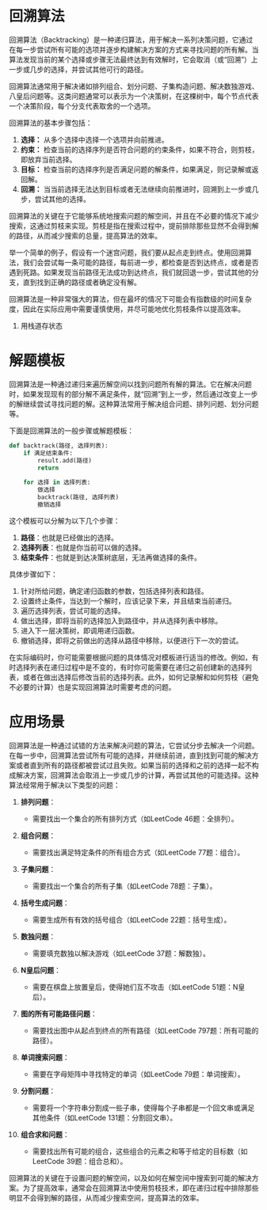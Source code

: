 
# 回溯算法

回溯算法（Backtracking）是一种递归算法，用于解决一系列决策问题，它通过在每一步尝试所有可能的选项并逐步构建解决方案的方式来寻找问题的所有解。当算法发现当前的某个选择或步骤无法最终达到有效解时，它会取消（或“回溯”）上一步或几步的选择，并尝试其他可行的路径。

回溯算法通常用于解决诸如排列组合、划分问题、子集构造问题、解决数独游戏、八皇后问题等。这类问题通常可以表示为一个决策树，在这棵树中，每个节点代表一个决策阶段，每个分支代表取舍的一个选项。

回溯算法的基本步骤包括：

1. **选择：** 从多个选择中选择一个选项并向前推进。
2. **约束：** 检查当前的选择序列是否符合问题的约束条件，如果不符合，则剪枝，即放弃当前选择。
3. **目标：** 检查当前的选择序列是否满足问题的解条件，如果满足，则记录解或返回解。
4. **回溯：** 当当前选择无法达到目标或者无法继续向前推进时，回溯到上一步或几步，尝试其他的选择。

回溯算法的关键在于它能够系统地搜索问题的解空间，并且在不必要的情况下减少搜索，这通过剪枝来实现。剪枝是指在搜索过程中，提前排除那些显然不会得到解的路径，从而减少搜索的总量，提高算法的效率。

举一个简单的例子，假设有一个迷宫问题，我们要从起点走到终点。使用回溯算法，我们会尝试每一条可能的路径，每前进一步，都检查是否到达终点，或者是否遇到死路。如果发现当前路径无法成功到达终点，我们就回退一步，尝试其他的分支，直到找到正确的路径或者确定没有解。

回溯算法是一种非常强大的算法，但在最坏的情况下可能会有指数级的时间复杂度，因此在实际应用中需要谨慎使用，并尽可能地优化剪枝条件以提高效率。

 1. 用栈道存状态

# 解题模板

回溯算法是一种通过递归来遍历解空间以找到问题所有解的算法。它在解决问题时，如果发现现有的部分解不满足条件，就“回溯”到上一步，然后通过改变上一步的解继续尝试寻找问题的解。这种算法常用于解决组合问题、排列问题、划分问题等。

下面是回溯算法的一般步骤或解题模板：

```python
def backtrack(路径, 选择列表):
    if 满足结束条件:
        result.add(路径)
        return
    
    for 选择 in 选择列表:
        做选择
        backtrack(路径, 选择列表)
        撤销选择
```

这个模板可以分解为以下几个步骤：

1. **路径**：也就是已经做出的选择。
2. **选择列表**：也就是你当前可以做的选择。
3. **结束条件**：也就是到达决策树底层，无法再做选择的条件。

具体步骤如下：

1. 针对所给问题，确定递归函数的参数，包括选择列表和路径。
2. 设置终止条件，当达到一个解时，应该记录下来，并且结束当前递归。
3. 遍历选择列表，尝试可能的选择。
4. 做出选择，即将当前的选择加入到路径中，并从选择列表中移除。
5. 进入下一层决策树，即调用递归函数。
6. 撤销选择，即将之前做出的选择从路径中移除，以便进行下一次的尝试。

在实际编码时，你可能需要根据问题的具体情况对模板进行适当的修改。例如，有时选择列表在递归过程中是不变的，有时你可能需要在递归之前创建新的选择列表，或者在做出选择后修改当前的选择列表。此外，如何记录解和如何剪枝（避免不必要的计算）也是实现回溯算法时需要考虑的问题。

# 应用场景

回溯算法是一种通过试错的方法来解决问题的算法，它尝试分步去解决一个问题。在每一步中，回溯算法尝试所有可能的选择，并继续前进，直到找到可能的解决方案或者直到所有的路径都被尝试过且失败。如果当前的选择和之前的选择一起不构成解决方案，回溯算法会取消上一步或几步的计算，再尝试其他的可能选择。这种算法经常用于解决以下类型的问题：

1. **排列问题**：
   - 需要找出一个集合的所有排列方式（如LeetCode 46题：全排列）。

2. **组合问题**：
   - 需要找出满足特定条件的所有组合方式（如LeetCode 77题：组合）。

3. **子集问题**：
   - 需要找出一个集合的所有子集（如LeetCode 78题：子集）。

4. **括号生成问题**：
   - 需要生成所有有效的括号组合（如LeetCode 22题：括号生成）。

5. **数独问题**：
   - 需要填充数独以解决游戏（如LeetCode 37题：解数独）。

6. **N皇后问题**：
   - 需要在棋盘上放置皇后，使得她们互不攻击（如LeetCode 51题：N皇后）。

7. **图的所有可能路径问题**：
   - 需要找出图中从起点到终点的所有路径（如LeetCode 797题：所有可能的路径）。

8. **单词搜索问题**：
   - 需要在字母矩阵中寻找特定的单词（如LeetCode 79题：单词搜索）。

9. **分割问题**：
   - 需要将一个字符串分割成一些子串，使得每个子串都是一个回文串或满足其他条件（如LeetCode 131题：分割回文串）。

10. **组合求和问题**：
    - 需要找出所有可能的组合，这些组合的元素之和等于给定的目标数（如LeetCode 39题：组合总和）。

回溯算法的关键在于设置问题的解空间，以及如何在解空间中搜索到可能的解决方案。为了提高效率，通常会在回溯算法中使用剪枝技术，即在递归过程中排除那些明显不会得到解的路径，从而减少搜索空间，提高算法的效率。